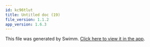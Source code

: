 ```yaml
---
id: kc96tlut
title: Untitled doc (19)
file_version: 1.1.2
app_version: 1.6.3
---
```


This file was generated by Swimm. [Click here to view it in the app](/repos/Z2l0aHViJTNBJTNBYm9vdHN0cmFwJTNBJTNBSWRpdFllZ2VyU3dpbW0=/docs/kc96tlut).

